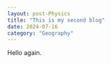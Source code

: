 ```yaml
---
layout: post-Physics
title: "This is my second blog"
date: 2024-07-16
category: "Geography"
---
```


Hello again.
